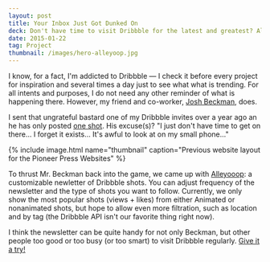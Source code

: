 ```yaml
---
layout: post
title: Your Inbox Just Got Dunked On
deck: Don't have time to visit Dribbble for the latest and greatest? Alleyooop allows for customized summaries of the week's best shots.
date: 2015-01-22
tag: Project
thumbnail: /images/hero-alleyoop.jpg
---
```


I know, for a fact, I'm addicted to Dribbble &mdash; I check it before every project for inspiration and several times a day just to see what what is trending. For all intents and purposes, I do not need any other reminder of what is happening there. However, my friend and co-worker, [Josh Beckman](http://www.andjosh.com), does.

I sent that ungrateful bastard one of my Dribbble invites over a year ago an he has only posted [one shot](https://dribbble.com/shots/1426532-Soundcloud-Logo-Animation?list=searches&amp;offset=0). His excuse(s)? "I just don't have time to get on there... I forget it exists... It's awful to look at on my small phone..." 
   
{% include image.html name="thumbnail" caption="Previous website layout for the Pioneer Press Websites" %}

To thrust Mr. Beckman back into the game, we came up with [Alleyooop](http://www.alleyooop.info): a customizable newletter of Dribbble shots. You can adjust frequency of the newsletter and the type of shots you want to follow. Currently, we only show the most popular shots (views + likes) from either Animated or nonanimated shots, but hope to allow even more filtration, such as location and by tag (the Dribbble API isn't our favorite thing right now).

I think the newsletter can be quite handy for not only Beckman, but other people too good or too busy (or too smart) to visit Dribbble regularly. [Give it a try!](http://www.alleyooop.info)

